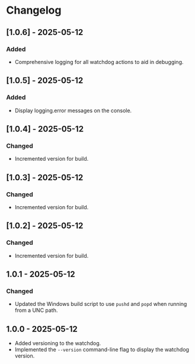 # Changelog

## [1.0.6] - 2025-05-12
### Added
- Comprehensive logging for all watchdog actions to aid in debugging.

## [1.0.5] - 2025-05-12
### Added
- Display logging.error messages on the console.

## [1.0.4] - 2025-05-12
### Changed
- Incremented version for build.
## [1.0.3] - 2025-05-12
### Changed
- Incremented version for build.

## [1.0.2] - 2025-05-12
### Changed
- Incremented version for build.

## 1.0.1 - 2025-05-12
### Changed
- Updated the Windows build script to use `pushd` and `popd` when running from a UNC path.

## 1.0.0 - 2025-05-12
- Added versioning to the watchdog.
- Implemented the `--version` command-line flag to display the watchdog version.